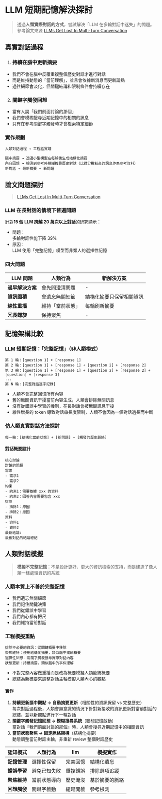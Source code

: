 # LLM 短期記憶解決探討
> 透過**人類實際對話的方式**，嘗試解決「LLM 在多輪對話中迷失」的問題。<br>
> 參考論文來源 [LLMs Get Lost In Multi-Turn Conversation](https://arxiv.org/abs/2505.06120)

## 真實對話過程
1. ### 持續在腦中更新摘要
  - 我們不會在腦中反覆重複整個歷史對話才進行對話
  - 而是維持動態的「當前理解」，並且會依據新消息而更新論點
  - 過往細節會淡化，但關鍵結論和限制條件會持續存在
2. ### 關鍵字觸發回想
  - 當有人說「我們前面討論的那個」
  - 我們會模糊搜尋近期記憶中的相關的訊息
  - 只有在參考關鍵字觸發時才會檢索特定細節

### 實作規劃
```
人類對話過程 → 工程話實踐

腦中摘要 → 透過小型模型在每輪後生成結構化摘要
內容回想 → 檢測到參考時模糊搜尋歷史對話（比對分數較高的訊息作為參考資料）
新對話 → 最新摘要 + 新問題
```

## 論文問題探討
> [LLMs Get Lost In Multi-Turn Conversation](https://arxiv.org/abs/2505.06120)

### LLM 在長對話的情境下普遍問題
針對**15 個 LLM 跨越 20 萬次以上對話**的研究顯示：
- 問題：<br>
  多輪對話性能下降 39%
- 原因：<br>
  LLM 使用「完整記憶」模型而非類人的選擇性記憶

### 四大問題

| LLM 問題 | 人類行為 | 新解決方案 |
| - | - | - |
| **過早解決方案** | 會先問澄清問題 | - |
| **資訊囤積** | 會遺忘無關細節 | 結構化摘要只保留相關資訊 |
| **線性重播** | 維持「當前狀態」 | 每輪刷新摘要 |
| **冗長螺旋** | 保持聚焦 | - |

## 記憶架構比較

### LLM 短期記憶：「完整記憶」（非人類模式）
```
第 1 輪：[question 1] + [response 1]
第 2 輪：[question 1] + [response 1] + [question 2] + [response 2]
第 3 輪：[question 1] + [response 1] + [question 2] + [response 2] + [question] + [response 3]
...
第 N 輪：[完整對話逐字記錄]
```
- 人類不會完整回憶所有內容
- 舊的無關資訊干擾當前內容生成，人類會排除無關訊息
- 沒有從錯誤中學習的機制，在長對話會被無關訊息干擾
- 線性增長的 token 導致對話串長度限制，人類不會因為一個對話過長而中斷

### 仿人類真實對話方法探討
```
每一輪：[結構化當前狀態] + [新問題] + [觸發的歷史脈絡]
```

#### 對話概要設計
```
核心討論
討論的問題
需求 
- 需求1
- 需求2
約束
- 約束1：需要依據 xxx 的資料
- 約束2：回答內容需要包含 xxx
排除
- 排除1：原因
- 排除2：原因
資料
- 資料1
- 資料2
最新結論:
最後對話的結論總結
```

## 人類對話模擬
> **模擬不完整記憶**：不是設計更好、更大的資訊檢索的支持，而是建造了像人類一樣處理資訊的系統

### 人類本質上不善於完整記憶
- 我們遺忘無關細節 
- 我們記住關鍵決策 
- 我們從錯誤中學習
- 我們內心都有把尺 
- 我們維持當前對話 

### 工程模擬重點
```
排除不必要的資訊：從關鍵概要中移除
聚焦維持：使用結構化摘要，類似腦中攏統概要
選擇性回想：關鍵字觸發搜尋實際對話內容
狀態更新：持續摘要，類似腦中的事件理解
```
- 不對完整內容做重播而是改為概要模擬人類籠統概要
- 總結為新概要來調整對話主軸模擬人類內心的觀點

#### 實作
1. **持續更新腦中觀點 → 自動摘要更新**（相關性的資訊保留 vs 完整歷史）<br>
  每次對話過程後，人類會無意識的情況下針對新接收的資訊更新對當前對話的總結，並以新觀點進行下一輪對話
2. **關鍵字觸發記憶回想 → 模糊搜尋系統**（聯想記憶啟動）<br>
  當對話『我們前面討論的那個』時，人類會搜尋近期記憶中的相關資訊
3. **當前狀態聚焦 → 固定脈絡架構**（結構化摘要）<br>
  動態調整當前對話主軸，非重新 review 整個對話歷史

| 認知模式 | 人類行為 | llm | 模擬實作 |
| - | - | - | - |
| **記憶管理** | 選擇性保留 | 完美回憶 | 結構化遺忘 |
| **錯誤學習** | 避免已知失敗 | 重複錯誤 | 排除選項追蹤 |
| **聚焦維持** | 當前狀態導向 | 歷史淹沒 | 基於摘要的脈絡 |
| **回想觸發** | 關鍵字啟動 | 總是開啟 | 參考檢測 |
